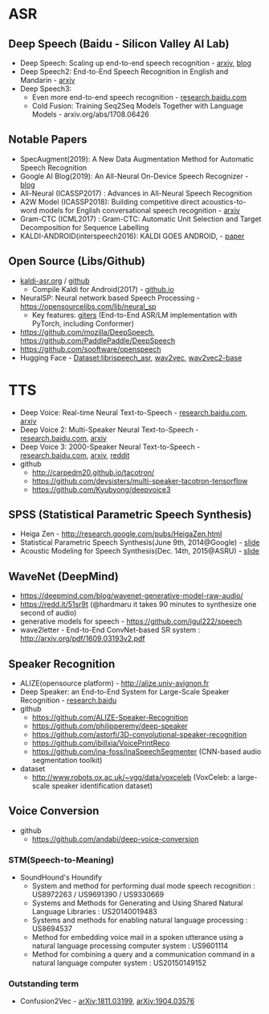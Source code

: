 # ASR
Deep Speech (Baidu - Silicon Valley AI Lab)
---
* Deep Speech: Scaling up end-to-end speech recognition - [arxiv](http://arxiv.org/abs/1412.5567), [blog](https://devblogs.nvidia.com/parallelforall/deep-speech-accurate-speech-recognition-gpu-accelerated-deep-learning/)
* Deep Speech2: End-to-End Speech Recognition in English and Mandarin - [arxiv](http://arxiv.org/abs/1512.02595)
* Deep Speech3: 
  * Even more end-to-end speech recognition - [research.baidu.com](http://research.baidu.com)
  * Cold Fusion: Training Seq2Seq Models Together with Language Models - arxiv.org/abs/1708.06426

Notable Papers
---
* SpecAugment(2019): A New Data Augmentation Method for Automatic Speech Recognition
* Google AI Blog(2019): An All-Neural On-Device Speech Recognizer - [blog](https://ai.googleblog.com/2019/03/an-all-neural-on-device-speech.html)
* All-Neural (ICASSP2017) : Advances in All-Neural Speech Recognition 
* A2W Model (ICASSP2018): Building competitive direct acoustics-to-word models for English conversational speech recognition - [arxiv](https://arxiv.org/abs/1712.03133)
* Gram-CTC (ICML2017) : Gram-CTC: Automatic Unit Selection and Target Decomposition for Sequence Labelling
* KALDI-ANDROID(interspeech2016): KALDI GOES ANDROID, - [paper](https://www.semanticscholar.org/paper/KALDI-GOES-ANDROID-Gaida-Petrick/bd4a9d6f288875be4de97b3dff20bcba6f6910dc)

Open Source (Libs/Github)
---
  * [kaldi-asr.org](https://kaldi-asr.org/) / [github](https://github.com/kaldi-asr/kaldi)
    * Compile Kaldi for Android(2017) - [github.io](http://jcsilva.github.io/2017/03/18/compile-kaldi-android/)
  * NeuralSP: Neural network based Speech Processing - https://opensourcelibs.com/lib/neural_sp
    * Key features: [giters](https://giters.com/hirofumi0810/neural_sp) (End-to-End ASR/LM implementation with PyTorch, including Conformer) 
  * https://github.com/mozilla/DeepSpeech, https://github.com/PaddlePaddle/DeepSpeech
  * https://github.com/sooftware/openspeech 
  * Hugging Face - [Dataset:librispeech_asr](https://huggingface.co/datasets/librispeech_asr), [wav2vec](https://huggingface.co/facebook/wav2vec2-base), [wav2vec2-base](https://huggingface.co/facebook/wav2vec2-base-960h)


# TTS 
* Deep Voice: Real-time Neural Text-to-Speech - [research.baidu.com](http://research.baidu.com/deep-voice-production-quality-text-speech-system-constructed-entirely-deep-neural-networks/), [arxiv](https://arxiv.org/abs/1702.07825)
* Deep Voice 2: Multi-Speaker Neural Text-to-Speech - [research.baidu.com](http://research.baidu.com/deep-voice-2-multi-speaker-neural-text-speech), [arxiv](https://arxiv.org/abs/1705.08947)
* Deep Voice 3: 2000-Speaker Neural Text-to-Speech - [research.baidu.com](http://research.baidu.com/deep-voice-3-2000-speaker-neural-text-speech/), [arxiv](https://arxiv.org/abs/1710.07654), [reddit](https://www.reddit.com/r/MachineLearning/comments/78goi8/r_deep_voice_3_2000speaker_neural_texttospeech/)
* github 
  * http://carpedm20.github.io/tacotron/
  * https://github.com/devsisters/multi-speaker-tacotron-tensorflow
  * https://github.com/Kyubyong/deepvoice3


SPSS (Statistical Parametric Speech Synthesis) 
---
* Heiga Zen - http://research.google.com/pubs/HeigaZen.html
* Statistical Parametric Speech Synthesis(June 9th, 2014@Google) - [slide](http://static.googleusercontent.com/media/research.google.com/ko//pubs/archive/42624.pdf)
* Acoustic Modeling for Speech Synthesis(Dec. 14th, 2015@ASRU) - [slide](https://static.googleusercontent.com/media/research.google.com/en//pubs/archive/44630.pdf)

WaveNet (DeepMind) 
---
* https://deepmind.com/blog/wavenet-generative-model-raw-audio/
* https://redd.it/51sr9t (@hardmaru it takes 90 minutes to synthesize one second of audio) 
* generative models for speech - https://github.com/igul222/speech
* wave2letter - End-to-End ConvNet-based SR system : http://arxiv.org/pdf/1609.03193v2.pdf

Speaker Recognition
---
* ALIZE(opensource platform) - http://alize.univ-avignon.fr
* Deep Speaker: an End-to-End System for Large-Scale Speaker Recognition - [research.baidu](http://research.baidu.com/deep-speaker-end-end-system-large-scale-speaker-recognition)
* github
  * https://github.com/ALIZE-Speaker-Recognition
  * https://github.com/philipperemy/deep-speaker
  * https://github.com/astorfi/3D-convolutional-speaker-recognition
  * https://github.com/ibillxia/VoicePrintReco
  * https://github.com/ina-foss/inaSpeechSegmenter (CNN-based audio segmentation toolkit)
* dataset
  * http://www.robots.ox.ac.uk/~vgg/data/voxceleb (VoxCeleb: a large-scale speaker identification dataset)
  
  
Voice Conversion 
---
* github 
  * https://github.com/andabi/deep-voice-conversion 
  
  
### STM(Speech-to-Meaning)
* SoundHound's Houndify 
  * System and method for performing dual mode speech recognition : US8972263 / US9691390 / US9330669
  * Systems and Methods for Generating and Using Shared Natural Language Libraries : US20140019483
  * Systems and methods for enabling natural language processing : US8694537
  * Method for embedding voice mail in a spoken utterance using a natural language processing computer system : US9601114
  * Method for combining a query and a communication command in a natural language computer system : US20150149152
  
### Outstanding term 
* Confusion2Vec - [arXiv:1811.03199](https://arxiv.org/abs/1811.03199), [arXiv:1904.03576](https://arxiv.org/abs/1904.03576)

